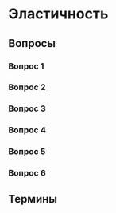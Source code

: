 
# Эластичность

## Вопросы 
### Вопрос 1

### Вопрос 2 

### Вопрос 3

### Вопрос 4 

### Вопрос 5
### Вопрос 6


## Термины